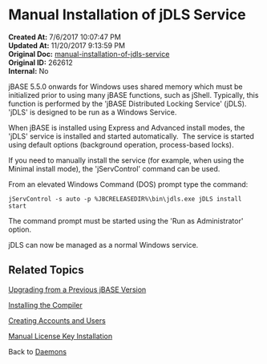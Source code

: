 # Manual Installation of jDLS Service

**Created At:** 7/6/2017 10:07:47 PM  
**Updated At:** 11/20/2017 9:13:59 PM  
**Original Doc:** [manual-installation-of-jdls-service](https://docs.jbase.com/30301-jbase/manual-installation-of-jdls-service)  
**Original ID:** 262612  
**Internal:** No  

jBASE 5.5.0 onwards for Windows uses shared memory which must be initialized prior to using many jBASE functions, such as jShell. Typically, this function is performed by the 'jBASE Distributed Locking Service' (jDLS). 'jDLS' is designed to be run as a Windows Service.

When jBASE is installed using Express and Advanced install modes, the 'jDLS' service is installed and started automatically.  The service is started using default options (background operation, process-based locks).

If you need to manually install the service (for example, when using the Minimal install mode), the 'jServControl' command can be used.  

From an elevated Windows Command (DOS) prompt type the command:

``` 
jServControl -s auto -p %JBCRELEASEDIR%\bin\jdls.exe jDLS install start
```

The command prompt must be started using the 'Run as Administrator' option.

jDLS can now be managed as a normal Windows service.

## Related Topics

[Upgrading from a Previous jBASE Version](./../../administration/installation-guides/upgrading-from-a-previous-version)

[Installing the Compiler](installing-the-windows-compiler)

[Creating Accounts and Users](./../../administration/installation-guides/create-accounts-and-users)

[Manual License Key Installation](./../../administration/installation-guides/manual-license-key-installation)

Back to [Daemons](./../README.md)
